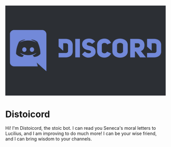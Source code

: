 ![Distoicord, the stoic bot](images/WJuDg81F18inqzOKqpM3w-VP_6UiazlpJDeIWHLQO3w.jpg)
# Distoicord
Hi! I'm Distoicord, the stoic bot. I can read you Seneca's moral letters to 
Lucilius, and I am improving to do much more! I can be your wise friend, and I 
can bring wisdom to your channels.
